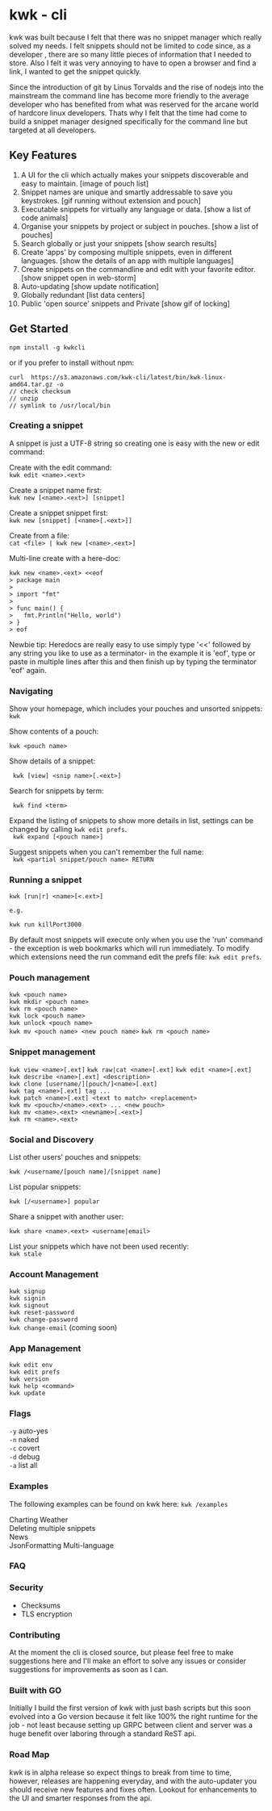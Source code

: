 # kwk - cli

kwk was built because I felt that there was no snippet manager which really solved my needs. I felt snippets should not be limited to code since, as a developer , there are so many little pieces of information that I needed to store. Also I felt it was very annoying to have to open a browser and find a link, I wanted to get the snippet quickly. 

Since the introduction of git by Linus Torvalds and the rise of nodejs into the mainstream the command line has become more friendly to the average developer who has benefited from what was reserved for the arcane world of hardcore linux developers. Thats why I felt that the time had come to build a snippet manager designed specifically for the command line but targeted at all developers.

## Key Features

1. A UI for the cli which actually makes your snippets discoverable and easy to maintain.
[image of pouch list] 
2. Snippet names are unique and smartly addressable to save you keystrokes.
[gif running without extension and pouch]
3. Executable snippets for virtually any language or data.
[show a list of code animals]
4. Organise your snippets by project or subject in pouches.
[show a list of pouches]
5. Search globally or just your snippets
[show search results]
6. Create 'apps' by composing multiple snippets, even in different languages.
[show the details of an app with multiple languages]
7. Create snippets on the commandline and edit with your favorite editor.
[show snippet open in web-storm]
8. Auto-updating
[show update notification]
9. Globally redundant
[list data centers]
10. Public 'open source' snippets and Private
[show gif of locking]

## Get Started

``` npm install -g kwkcli ```

or if you prefer to install without npm:

``` 
curl  https://s3.amazonaws.com/kwk-cli/latest/bin/kwk-linux-amd64.tar.gz -o
// check checksum
// unzip
// symlink to /usr/local/bin
```

### Creating a snippet
A snippet is just a UTF-8 string so creating one is easy with the new or edit command:

Create with the edit command:  
`kwk edit <name>.<ext>`

Create a snippet name first:  
`kwk new [<name>.<ext>] [snippet]` 
 
Create a snippet snippet first:  
`kwk new [snippet] [<name>[.<ext>]]`  

Create from a file:  
`cat <file> | kwk new [<name>.<ext>]`  

Multi-line create with a here-doc: 
```
kwk new <name>.<ext> <<eof
> package main
> 
> import "fmt"
> 
> func main() {
> 	fmt.Println("Hello, world")
> }
> eof
```
Newbie tip: Heredocs are really easy to use simply type '<<' followed by any string you like to use as a terminator- in the example it is 'eof', type or paste in multiple lines after this and then finish up by typing the terminator 'eof' again.


### Navigating
Show your homepage, which includes your pouches and unsorted snippets:  
` kwk `  

Show contents of a pouch: 
 
` kwk <pouch name> `  

Show details of a snippet:
  
` kwk [view] <snip name>[.<ext>]`  

Search for snippets by term:  

` kwk find <term>`  

Expand the listing of snippets to show more details in list, settings can be changed by calling `kwk edit prefs`.  
` kwk expand [<pouch name>]`  

Suggest snippets when you can't remember the full name:  
` kwk <partial snippet/pouch name> RETURN`  

### Running a snippet

```
kwk [run|r] <name>[<.ext>]

e.g.  

kwk run killPort3000

``` 

By default most snippets will execute only when you use the 'run' command - the exception is web bookmarks which will run immediately. To modify which extensions need the run command edit the prefs file: `kwk edit prefs`. 

### Pouch management
`kwk <pouch name>`  
`kwk mkdir <pouch name>`  
`kwk rm <pouch name>`  
`kwk lock <pouch name>`  
`kwk unlock <pouch name>`  
`kwk mv <pouch name> <new pouch name>`
`kwk rm <pouch name>`
### Snippet management
`kwk view <name>[.ext]`
`kwk raw|cat <name>[.ext]`
`kwk edit <name>[.ext]`  
`kwk describe <name>[.ext] <description>`  
`kwk clone [username/][pouch/]<name>[.ext]`  
`kwk tag <name>[.ext] tag ...`  
`kwk patch <name>[.ext] <text to match> <replacement>`  
`kwk mv <pouch>/<name>.<ext> ... <new pouch>`  
`kwk mv <name>.<ext> <newname>[.<ext>]`  
`kwk rm <name>.<ext>`

### Social and Discovery
List other users' pouches and snippets:  

`kwk /<username/[pouch name]/[snippet name]`

List popular snippets:
```
kwk [/<username>] popular
```

Share a snippet with another user:  
```
kwk share <name>.<ext> <username|email>
```

List your snippets which have not been used recently:  
`kwk stale` 

### Account Management
`kwk signup`  
`kwk signin`  
`kwk signout`  
`kwk reset-password`  
`kwk change-password`  
`kwk change-email`  (coming soon)

### App Management
`kwk edit env`  
`kwk edit prefs`  
`kwk version`  
`kwk help <command>`  
`kwk update`  

### Flags
`-y` auto-yes  
`-n` naked  
`-c` covert  
`-d` debug  
`-a` list all


### Examples
The following examples can be found on kwk here: `kwk /examples`

Charting Weather  
Deleting multiple snippets  
News  
JsonFormatting
Multi-language

### FAQ



### Security

- Checksums
- TLS encryption

### Contributing

At the moment the cli is closed source, but please feel free to make suggestions here and I'll make an effort to solve any issues or consider suggestions for improvements as soon as I can.

### Built with GO

Initially I build the first version of kwk with just bash scripts but this soon evolved into a Go version because it felt like 100% the right runtime for the job - not least because setting up GRPC between client and server was a huge benefit over laboring through a standard ReST api.

### Road Map

kwk is in alpha release so expect things to break from time to time, however, releases are happening everyday, and with the auto-updater you should receive new features and fixes often. Lookout for enhancements to the UI and smarter responses from the api.
